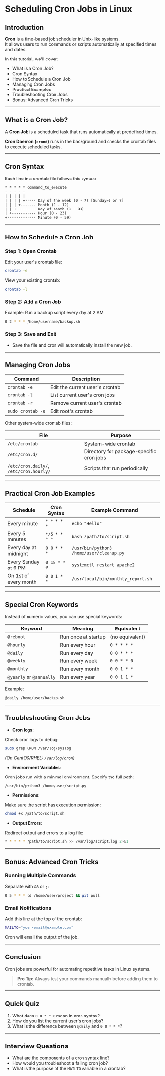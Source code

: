 # Scheduling Cron Jobs in Linux

## Introduction

**Cron** is a time-based job scheduler in Unix-like systems.  
It allows users to run commands or scripts automatically at specified times and dates.

In this tutorial, we'll cover:

- What is a Cron Job?
- Cron Syntax
- How to Schedule a Cron Job
- Managing Cron Jobs
- Practical Examples
- Troubleshooting Cron Jobs
- Bonus: Advanced Cron Tricks

---

## What is a Cron Job?

A **Cron Job** is a scheduled task that runs automatically at predefined times.

**Cron Daemon (`crond`)** runs in the background and checks the crontab files to execute scheduled tasks.

---

## Cron Syntax

Each line in a crontab file follows this syntax:

```text
* * * * * command_to_execute
- - - - -
| | | | |
| | | | +----- Day of the week (0 - 7) [Sunday=0 or 7]
| | | +------- Month (1 - 12)
| | +--------- Day of month (1 - 31)
| +----------- Hour (0 - 23)
+------------- Minute (0 - 59)
```

---

## How to Schedule a Cron Job

### Step 1: Open Crontab

Edit your user's crontab file:

```bash
crontab -e
```

View your existing crontab:

```bash
crontab -l
```

### Step 2: Add a Cron Job

Example: Run a backup script every day at 2 AM

```bash
0 2 * * * /home/username/backup.sh
```

### Step 3: Save and Exit

- Save the file and cron will automatically install the new job.

---

## Managing Cron Jobs

| Command | Description |
|---------|-------------|
| `crontab -e` | Edit the current user's crontab |
| `crontab -l` | List current user's cron jobs |
| `crontab -r` | Remove current user's crontab |
| `sudo crontab -e` | Edit root's crontab |

Other system-wide crontab files:

| File | Purpose |
|------|---------|
| `/etc/crontab` | System-wide crontab |
| `/etc/cron.d/` | Directory for package-specific cron jobs |
| `/etc/cron.daily/`, `/etc/cron.hourly/` | Scripts that run periodically |

---

## Practical Cron Job Examples

| Schedule | Cron Syntax | Example Command |
|----------|-------------|-----------------|
| Every minute | `* * * * *` | `echo "Hello"` |
| Every 5 minutes | `*/5 * * * *` | `bash /path/to/script.sh` |
| Every day at midnight | `0 0 * * *` | `/usr/bin/python3 /home/user/cleanup.py` |
| Every Sunday at 6 PM | `0 18 * * 0` | `systemctl restart apache2` |
| On 1st of every month | `0 0 1 * *` | `/usr/local/bin/monthly_report.sh` |

---

## Special Cron Keywords

Instead of numeric values, you can use special keywords:

| Keyword | Meaning | Equivalent |
|---------|---------|------------|
| `@reboot` | Run once at startup | (no equivalent) |
| `@hourly` | Run every hour | `0 * * * *` |
| `@daily` | Run every day | `0 0 * * *` |
| `@weekly` | Run every week | `0 0 * * 0` |
| `@monthly` | Run every month | `0 0 1 * *` |
| `@yearly` or `@annually` | Run every year | `0 0 1 1 *` |

Example:

```bash
@daily /home/user/backup.sh
```

---

## Troubleshooting Cron Jobs

- **Cron logs**:

Check cron logs to debug:

```bash
sudo grep CRON /var/log/syslog
```
*(On CentOS/RHEL: `/var/log/cron`)*

- **Environment Variables**:

Cron jobs run with a minimal environment. Specify the full path:

```bash
/usr/bin/python3 /home/user/script.py
```

- **Permissions**:

Make sure the script has execution permission:

```bash
chmod +x /path/to/script.sh
```

- **Output Errors**:

Redirect output and errors to a log file:

```bash
* * * * * /path/to/script.sh >> /var/log/script.log 2>&1
```

---

## Bonus: Advanced Cron Tricks

### Running Multiple Commands

Separate with `&&` or `;`:

```bash
0 5 * * * cd /home/user/project && git pull
```

### Email Notifications

Add this line at the top of the crontab:

```bash
MAILTO="your-email@example.com"
```

Cron will email the output of the job.

---

## Conclusion

Cron jobs are powerful for automating repetitive tasks in Linux systems.

> **Pro Tip:** Always test your commands manually before adding them to crontab.

---

## Quick Quiz

1. What does `0 0 * * 0` mean in cron syntax?
2. How do you list the current user's cron jobs?
3. What is the difference between `@daily` and `0 0 * * *`?

---

## Interview Questions

- What are the components of a cron syntax line?
- How would you troubleshoot a failing cron job?
- What is the purpose of the `MAILTO` variable in a crontab?

